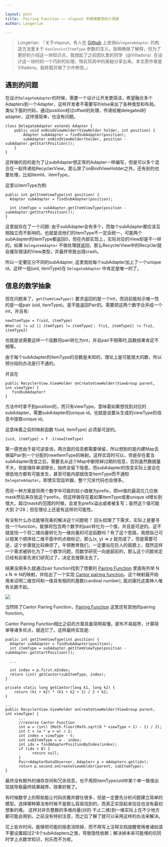 ```yaml
---

layout: post
title:  Pairing Function —— vlayout 中使用数学的小场景
author: Longerian

---
```


> Longerian: 『关于vlayout，有人在 [Github](https://github.com/alibaba/vlayout) 上咨询`DelegateAdapter` 的构造方法里关于 `hasConsistItemType` 参数的含义。我稍微做了解释，但为了更好的介绍这一块知识点，我想起了之前团队里的同学（@Villadora）在设计这一块时的一个巧妙的处理，特此将其中的奥秘分享出来。本文原作者是Villadora，我转载并做了少许修改。』

## 遇到的问题

在设计`DelegateAdapter`的时候，需要一个设计让开发更简洁，希望融合多个Adapters到一个Adapter，这样开发者不需要写if/else来出了各种类型和布局。 类似下面的代码，通过position经过offset的处理，传递给被delegated的adapter，这样很简单，也没有问题。

```
class DelegateAdapter extends Adapter {
    public void onBindViewHolder(ViewHolder holder, int position) {
        Adapter subAdapter = findSubAdapter(position);
        subAdapter.onBindViewHolder(holder, position - subAdapter.getStartPosition());
    }
}
```

这样做的目的是为了让subAdapter想正常的Adapter一样编写，但是可以多个混合在一起传递给RecyclerView。那么除了onBindViewHolder之外，还有别的也要处理，比如itemId、itemType。

这里以itemType为例:

```
public int getItemViewType(int position) {
  Adapter subAdapter = findSubAdapter(position);

  int itemType = subAdapter.getItemViewType(position - subAdapter.getStartPosition());
}
```

这里就存在了一个问题: 由于subAdapter会有多个，而每个subAdapter都应该互相独立而不影响的。也就是说他们的itemType不一定会统一，可能两个subAdapter的itemType都返回0，但在内部实现上，实际对应的View却是不一样的。如果 `DelegateAdapter` 不做处理就返回，那么RecyclerView中的Recycler就会缓存错误的View类型，并最终导致出错crash。

所以一定要区分不同的subAdapter, 这里我给每个subAdapter加上了一个unique id。这样一组(uid, itemType)在 `DelegateAdapter` 中肯定是唯一的了。

## 信息的数学抽象

现在问题来了，`getItemViewType()` 要求返回的是一个int，而目前能标示唯一性的是一组pair (uid, itemType)。是不能返回Pair的。需要把这两个数字合并成一个int，并且有:

```
newItemType = f(uid, itemType)
When u1 != u2 || itemType1 != itemType2； f(u1, itemType1) != f(u2, itemType2)
```

也就是说需要这样一个函数将pair转化为int，并且pair不相等时,函数结果肯定不相等。

由于每个subAdapter的itemType的总数是未知的，理论上是可能很大的数，所以预分段的办法是行不通的。

并且在

```
public RecyclerView.ViewHolder onCreateViewHolder(ViewGroup parent, int viewType) {
   findSubAdapter?
}
```

方法中时拿不到position的，而只有viewType，意味着如果想找到对应的subAdapter，需要subAdapter的unique id。也就是说要从生成的viewType的信息中提取unique id。

这意味着之前的映射函数 f(uid, itemType) 必须是可逆的。

```
{uid, itemType} = f -1(newItemType)
```

第一感觉由于是可逆查询，两方面的信息都需要保留，所以想到的是内建Map去保留Pair到一个分配的newItemType的映射。这样实现时可以，但是存在着当subAdapter改变之后，需要去从这个Map中删除掉过期的信息，否则虽然数据量不大，但是储存单调增长，始终会留下隐患。而subAdapter的改变实际上是会在很低地方都有可能发生，甚至可能内部就改变itemType而不通知 `DelegateAdapter`。即使实现监听器，整个冗余代码也会很多。

而另一种方案是将两个数字中可能的较小值做为prefix，把int值的最高位几位做mask然后来存放这个prefix。但这样做存在着如果itemType或者unique id增长到很大，超过mask的范围的时候，会发生prefix溢出或者被复写；虽然这个值可能大到 2^28；但在理论上还是有这样的可能性。

有没有什么办法能够完美的解决这个问题呢？ 回头梳理了下需求，实际上是要寻找一个function，能够将包含两个数字的pair转化为一个值，并且是可逆的。这不就是找一个将二维向量转化为一维向量的可逆函数吗？有了这个思路，我想自己可以按某个顺序给二维平面中的点做标记，那么(x, y) => z 就完成了，但是需要可逆，这个步骤就比较麻烦了。牛顿教育我们，一定要站在巨人的肩膀上，既然这样一个需求被转化为了一个数学问题，而数学研究一向是超前的，那么这个问题肯定已经有前辈先贤们研究过了。决定去搜算法去了。

结果没用多久就通过pair function找到了想要的 [Pairing Function](https://en.wikipedia.org/wiki/Pairing_function) 里面有列举 N x N => N的映射，并给出了一个实现 [Cantor pairing function](https://en.wikipedia.org/wiki/Pairing_function#Cantor_pairing_function)。这个映射最开始用来证明二维空间和一维具有相同的基数(cardinal number), 面对康托这类神人唯有长跪不起。

![](http://img4.tbcdn.cn/L1/461/1/da4bcfc57e0fa8c43841fae1bae05ef20cbea688)

当然除了Cantor Pairing Function，[Pairing Function](http://mathworld.wolfram.com/PairingFunction.html) 这里还有其他的pairing function。

Cantor Pairing Function相比之前的方案具备简明易懂，密布不易超界，计算简单等诸多优点，就选它了。这样最终实现是:

```
public int getItemViewType(int position) {
  Adapter subAdapter = findSubAdapter(position);
  int itemType = subAdapter.getItemViewType(position - subAdapter.getStartPosition());
  
  ...
  
  int index = p.first.mIndex;
  return (int) getCantor(subItemType, index);
}

private static long getCantor(long k1, long k2) {
	return (k1 + k2) * (k1 + k2 + 1) / 2 + k2;
}

...
public RecyclerView.ViewHolder onCreateViewHolder(ViewGroup parent, int viewType) {
	  ...
	  //reverse Cantor Function
	  int w = (int) (Math.floor(Math.sqrt(8 * viewType + 1) - 1) / 2);
	  int t = (w * w + w) / 2;
	  int index = viewType - t;
	  int subItemType = w - index;
	  int idx = findAdapterPositionByIndex(index);
	  if (idx < 0) {
	  		return null;
	  }
	  Pair<AdapterDataObserver, Adapter> p = mAdapters.get(idx);
	  return p.second.onCreateViewHolder(parent, subItemType);
}
```

最终没有额外的储存空间和冗余信息，也不用担itemType/uid中某个单一极值出现就导致最终结果越界，效果好极了。

有时候数学上的帮助能让代码优雅并健壮很多，但是一定要先分析问题建立简单的模型。选择哪种算法有时候不是那么容易找到的，而真正实现起来往往也没有最初想象的难。 这样对非负整数的多维向量(对的 不止二维)到一维实际上在不少地方都可能会用到，之前没有特别注意，而之后了解了就可以采用这样的办法来解决。

花上些许时间，能够把可能的隐患消除掉，而不用写上注释文档提醒使用者诸如请不要设置超过2^4个subAdapters之类，导致隐性依赖；解决掉未来可能埋的坑同时学上点数学知识，何乐而不为呢。

